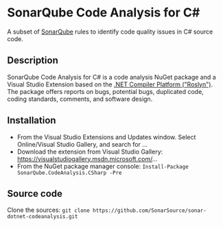 # SonarQube Code Analysis for C# 
A subset of [SonarQube](http://www.sonarqube.org) rules to identify code quality issues in C# source code.

## Description

SonarQube Code Analysis for C# is a code analysis NuGet package and a Visual Studio Extension based on the [.NET Compiler Platform ("Roslyn")](https://github.com/dotnet/roslyn). The package offers reports on bugs, potential bugs, duplicated code, coding standards, comments, and software design.

## Installation

* From the Visual Studio Extensions and Updates window. Select Online/Visual Studio Gallery, and search for ...
* Download the extension from Visual Studio Gallery: https://visualstudiogallery.msdn.microsoft.com/...
* From the NuGet package manager console: `Install-Package SonarQube.CodeAnalysis.CSharp -Pre`

## Source code

Clone the sources: `git clone https://github.com/SonarSource/sonar-dotnet-codeanalysis.git`
